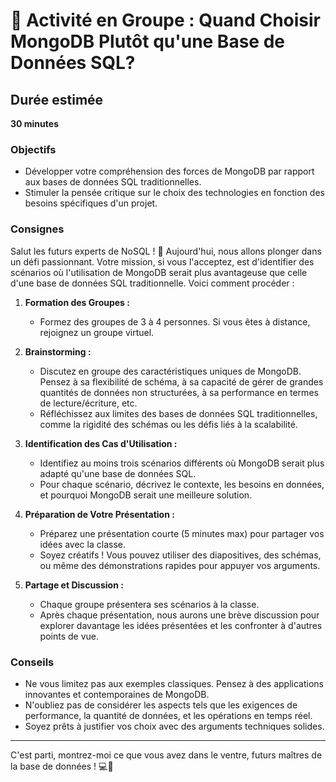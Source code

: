 # 🧩 Activité en Groupe : Quand Choisir MongoDB Plutôt qu'une Base de Données SQL?

## Durée estimée
**30 minutes**

### Objectifs
- Développer votre compréhension des forces de MongoDB par rapport aux bases de données SQL traditionnelles.
- Stimuler la pensée critique sur le choix des technologies en fonction des besoins spécifiques d'un projet.

### Consignes
Salut les futurs experts de NoSQL ! 🚀 Aujourd'hui, nous allons plonger dans un défi passionnant. Votre mission, si vous l'acceptez, est d'identifier des scénarios où l'utilisation de MongoDB serait plus avantageuse que celle d'une base de données SQL traditionnelle. Voici comment procéder :

1. **Formation des Groupes :**
   - Formez des groupes de 3 à 4 personnes. Si vous êtes à distance, rejoignez un groupe virtuel.

2. **Brainstorming :**
   - Discutez en groupe des caractéristiques uniques de MongoDB. Pensez à sa flexibilité de schéma, à sa capacité de gérer de grandes quantités de données non structurées, à sa performance en termes de lecture/écriture, etc.
   - Réfléchissez aux limites des bases de données SQL traditionnelles, comme la rigidité des schémas ou les défis liés à la scalabilité.

3. **Identification des Cas d'Utilisation :**
   - Identifiez au moins trois scénarios différents où MongoDB serait plus adapté qu'une base de données SQL. 
   - Pour chaque scénario, décrivez le contexte, les besoins en données, et pourquoi MongoDB serait une meilleure solution.

4. **Préparation de Votre Présentation :**
   - Préparez une présentation courte (5 minutes max) pour partager vos idées avec la classe.
   - Soyez créatifs ! Vous pouvez utiliser des diapositives, des schémas, ou même des démonstrations rapides pour appuyer vos arguments.

5. **Partage et Discussion :**
   - Chaque groupe présentera ses scénarios à la classe.
   - Après chaque présentation, nous aurons une brève discussion pour explorer davantage les idées présentées et les confronter à d'autres points de vue.

### Conseils
- Ne vous limitez pas aux exemples classiques. Pensez à des applications innovantes et contemporaines de MongoDB.
- N'oubliez pas de considérer les aspects tels que les exigences de performance, la quantité de données, et les opérations en temps réel.
- Soyez prêts à justifier vos choix avec des arguments techniques solides.

---

C'est parti, montrez-moi ce que vous avez dans le ventre, futurs maîtres de la base de données ! 💻🌟
